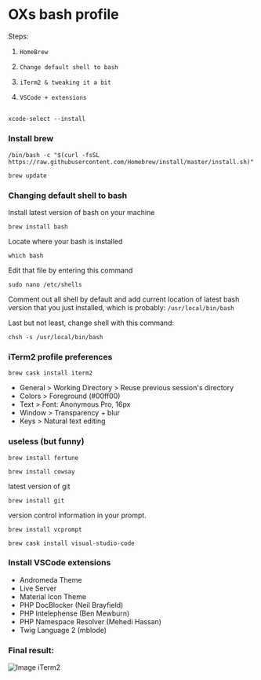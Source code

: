 # OXs bash profile #

Steps: 
1. `HomeBrew`

2. `Change default shell to bash`

3. `iTerm2 & tweaking it a bit`

4. `VSCode + extensions`

## 
```
xcode-select --install
```

### Install brew ###

```
/bin/bash -c "$(curl -fsSL https://raw.githubusercontent.com/Homebrew/install/master/install.sh)"
```
```
brew update
```

### Changing default shell to bash

Install latest version of bash on your machine
```
brew install bash
```

Locate where your bash is installed
```
which bash
```

Edit that file by entering this command
```
sudo nano /etc/shells
```

Comment out all shell by default and add current location of latest bash version that you just installed, which is probably:
`/usr/local/bin/bash`

Last but not least, change shell with this command:
```
chsh -s /usr/local/bin/bash
```

### iTerm2 profile preferences
```
brew cask install iterm2
```
* General > Working Directory > Reuse previous session's directory
* Colors > Foreground (#00ff00)
* Text > Font: Anonymous Pro, 16px
* Window > Transparency + blur 
* Keys > Natural text editing

### useless (but funny)
```
brew install fortune
```
```
brew install cowsay
```
latest version of git
```
brew install git
```
version control information in your prompt.
```
brew install vcprompt
```

```
brew cask install visual-studio-code
```

### Install VSCode extensions
* Andromeda Theme
* Live Server
* Material Icon Theme
* PHP DocBlocker (Neil Brayfield)
* PHP Intelephense (Ben Mewburn)
* PHP Namespace Resolver (Mehedi Hassan)
* Twig Language 2 (mblode)

### Final result: 
![Image iTerm2](https://lh3.googleusercontent.com/jjUaCIptKGpavIdFHGUhD3dBQ10Sy_PcfQrindsNtATiOLJw8VE5j7-ylpOfDXRSO13iXPI0K7YkrT9NA0UGmufqpZoqdJwnsdhMrKWBCOOCGYEnA5HQC7AjQv2Ruw4yieDsIh9zSvk0YKpSAE_SDs5L9rM4Qdp-xGlVbcOMczejuXM54yb0DCFgyBojIvWSKR_INYIQNAyV4Fp6C0guOlOQmgaxpu6l93HtjBvoBYHSs_Mmc1IoIzaZ3Xf-6XIflW8adSOFXIGcN6szEnsEgALOgt9k7Qb5MrsamRFfla1rw1vFz3No5s9iv9ffSmULrNpAN9cjUkCTh87tS-c3cv3ECeyG9V1DjN9YoZy8vo_AI5kbvXz8sGLMsHs_HtvP3Lhg0jZEKLrMPn2KGpHXVIyoNTKH4fLecm6-fur4OR0Wk-wJLdFB9PhdHXj-OsI-RVlzYWMWC9SlDJHEuqxs6Xcj1l-KWKK-LunAKvU2pTXl3G63iwvX9UsVp58-vAL5_ZNYkXpi0cpglzvAO8gdjS6ZAiv0PgGGQxSxghOSa6U1IcO_qdSTlxEN-TKurYVKARHzoMXxQOqN6g3cUeW5AjX9s3c3CU2_26vAoJyy0wsUTOXVi1qwisWvmo4qKOWsYlH1BjRrJDlegdLnT3xKTrQ8jAm-qr25GmJs1eWot5wmU3pNynGSaT4mSj31oA=w1456-h848-no?authuser=0)

